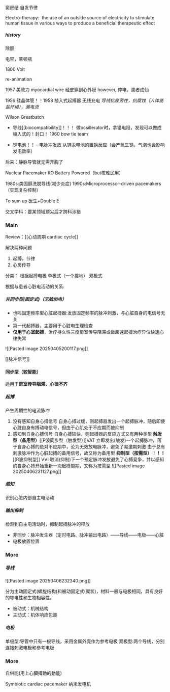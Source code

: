 窦房结 自发节律


Electro-therapy:  the use of an outside source of electricity to stimulate human tissue in various ways to produce a beneficial therapeutic effect

##### history
除颤

电容，莱顿瓶

1800 Volt

re-animation

1957 美敦力
myocardial wire 经皮穿到心外膜
however, 停电，患者成仙

1956 硅晶体管！！1958 植入式起搏器
无线充电
*导线抗疲劳性，抗腐蚀（人体高盐环境），漏电流*

Wilson Greatbatch
- 导线[[biocompatibility]]！！！
做ocsillerator时，拿错电阻，发现可以做成植入式的！封口！
1960 bow tie team

- 锂电池！！--电脉冲发放
从锌汞电池的置换反应（会产氧生锈，气泡也会影响发电效率）


后来：静脉导管就无需开胸了

Nuclear Pacemaker KO Battery Powered（but核难民用）


1980s:类固醇洗脱导线(减少炎症)
1990s:Microprocessor-driven pacemakers（实现复杂控制）


To sum up
医生+Double E

交叉学科：要某领域顶尖后才跨科涉猎

### Main
Review：[[心动周期 cardiac cycle]]

解决两种问题
1. 起搏，节律
2. 心房传导

分类：
根据起搏电极
单极式（一个接地）
双极式


根据与患者心脏电活动的关系:
##### 非同步型(固定式)（无脑加电）

- 也叫固定频率型心脏起搏器:发放固定频率的脉冲刺激，与心脏自身的电信号无关
- 第一代起搏器，主要用于心脏电生理检查
- **仅用于心室起搏**，治疗持久性三度房室传导阻滞或做超速起搏治疗异位快速心律失常

![[Pasted image 20250405200117.png]]

[[脉冲信号]]


#### 同步型（较智能）

适用于**房室传导阻滞、心律不齐**

##### 起搏
产生周期性的电流脉冲

1. 没有感知自身心搏信号
	自身心搏过缓，则起搏器发出一个起搏脉冲，随后即使心脏自身有搏动电信号，但由于心肌处于不应期而被抑制
2. 感知到自身心搏信号
	自身心搏较快，则起搏器的反应方式又有两种类型
	**触发型（备用型）**[[P波同步型（触发型）]]VAT
	立即发出(触发)一个起搏脉冲，落于自身心搏的绝对不应期中，沦为无效放电脉冲，避免了易激期刺激
	由于总有刺激脉冲作为心脏起搏的备用信号，故又称为备用型
	**抑制型（按需型）！！！**[[R波抑制型]] VVI
	取消(抑制)下一个预定脉冲发放避免了心搏竞争，并以感知的自身心搏开始重新一次起搏周期，又称为按需型
	![[Pasted image 20250406231127.png]]

##### 感知
识别心脏内部自主电活动

##### 输出抑制
检测到自主电活动时，抑制起搏脉冲的释放




- 非同步：脉冲发生器（定时电路、脉冲输出电路）——导线——电极——心脏
- 电极放置位置




### More
##### 导线

![[Pasted image 20250406232340.png]]

分为主动固定式(螺旋结构)和被动固定式(翼状)，材料一般与电极相同，具有良好的导电性和生物相容性。
- 被动式：机械结构
- 主动式：机体响应包裹

##### 电极

单极型:导管中只有一根导线，采用金属外壳作为参考电极
双极型:两个导线，分别连接刺激电极和参考电极


### More

自供能(用上心臟搏動的動能)

Symbiotic cardiac pacemaker 纳米发电机
